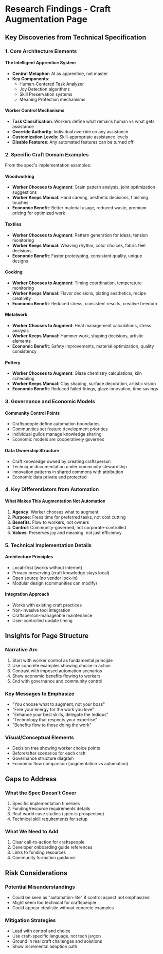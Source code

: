 # Research Findings - Craft Augmentation Page

## Key Discoveries from Technical Specification

### 1. Core Architecture Elements

#### The Intelligent Apprentice System
- **Central Metaphor**: AI as apprentice, not master
- **Key Components**:
  - Human-Centered Task Analyzer
  - Joy Detection algorithms
  - Skill Preservation systems
  - Meaning Protection mechanisms

#### Worker Control Mechanisms
- **Task Classification**: Workers define what remains human vs what gets assistance
- **Override Authority**: Individual override on any assistance
- **Customization Levels**: Skill-appropriate assistance levels
- **Disable Features**: Any automated features can be turned off

### 2. Specific Craft Domain Examples

From the spec's implementation examples:

#### Woodworking
- **Worker Chooses to Augment**: Grain pattern analysis, joint optimization suggestions
- **Worker Keeps Manual**: Hand carving, aesthetic decisions, finishing touches
- **Economic Benefit**: Better material usage, reduced waste, premium pricing for optimized work

#### Textiles
- **Worker Chooses to Augment**: Pattern generation for ideas, tension monitoring
- **Worker Keeps Manual**: Weaving rhythm, color choices, fabric feel decisions
- **Economic Benefit**: Faster prototyping, consistent quality, unique designs

#### Cooking
- **Worker Chooses to Augment**: Timing coordination, temperature monitoring
- **Worker Keeps Manual**: Flavor decisions, plating aesthetics, recipe creativity
- **Economic Benefit**: Reduced stress, consistent results, creative freedom

#### Metalwork
- **Worker Chooses to Augment**: Heat management calculations, stress analysis
- **Worker Keeps Manual**: Hammer work, shaping decisions, artistic elements
- **Economic Benefit**: Safety improvements, material optimization, quality consistency

#### Pottery
- **Worker Chooses to Augment**: Glaze chemistry calculations, kiln scheduling
- **Worker Keeps Manual**: Clay shaping, surface decoration, artistic vision
- **Economic Benefit**: Reduced failed firings, glaze innovation, time savings

### 3. Governance and Economic Models

#### Community Control Points
- Craftspeople define automation boundaries
- Communities set feature development priorities
- Individual guilds manage knowledge sharing
- Economic models are cooperatively governed

#### Data Ownership Structure
- Craft knowledge owned by creating craftsperson
- Technique documentation under community stewardship
- Innovation patterns in shared commons with attribution
- Economic data private and protected

### 4. Key Differentiators from Automation

#### What Makes This Augmentation Not Automation
1. **Agency**: Worker chooses what to augment
2. **Purpose**: Frees time for preferred tasks, not cost cutting
3. **Benefits**: Flow to workers, not owners
4. **Control**: Community-governed, not corporate-controlled
5. **Values**: Preserves joy and meaning, not just efficiency

### 5. Technical Implementation Details

#### Architecture Principles
- Local-first (works without internet)
- Privacy preserving (craft knowledge stays local)
- Open source (no vendor lock-in)
- Modular design (communities can modify)

#### Integration Approach
- Works with existing craft practices
- Non-invasive tool integration
- Craftsperson-manageable maintenance
- User-controlled update timing

## Insights for Page Structure

### Narrative Arc
1. Start with worker control as fundamental principle
2. Use concrete examples showing choice in action
3. Contrast with imposed automation scenarios
4. Show economic benefits flowing to workers
5. End with governance and community control

### Key Messages to Emphasize
- "You choose what to augment, not your boss"
- "Free your energy for the work you love"
- "Enhance your best skills, delegate the tedious"
- "Technology that respects your expertise"
- "Benefits flow to those doing the work"

### Visual/Conceptual Elements
- Decision tree showing worker choice points
- Before/after scenarios for each craft
- Governance structure diagram
- Economic flow comparison (augmentation vs automation)

## Gaps to Address

### What the Spec Doesn't Cover
1. Specific implementation timelines
2. Funding/resource requirements details
3. Real-world case studies (spec is prospective)
4. Technical skill requirements for setup

### What We Need to Add
1. Clear call-to-action for craftspeople
2. Developer onboarding guide references
3. Links to funding resources
4. Community formation guidance

## Risk Considerations

### Potential Misunderstandings
- Could be seen as "automation-lite" if control aspect not emphasized
- Might seem too technical for craftspeople
- Could appear idealistic without concrete examples

### Mitigation Strategies
- Lead with control and choice
- Use craft-specific language, not tech jargon
- Ground in real craft challenges and solutions
- Show incremental adoption path